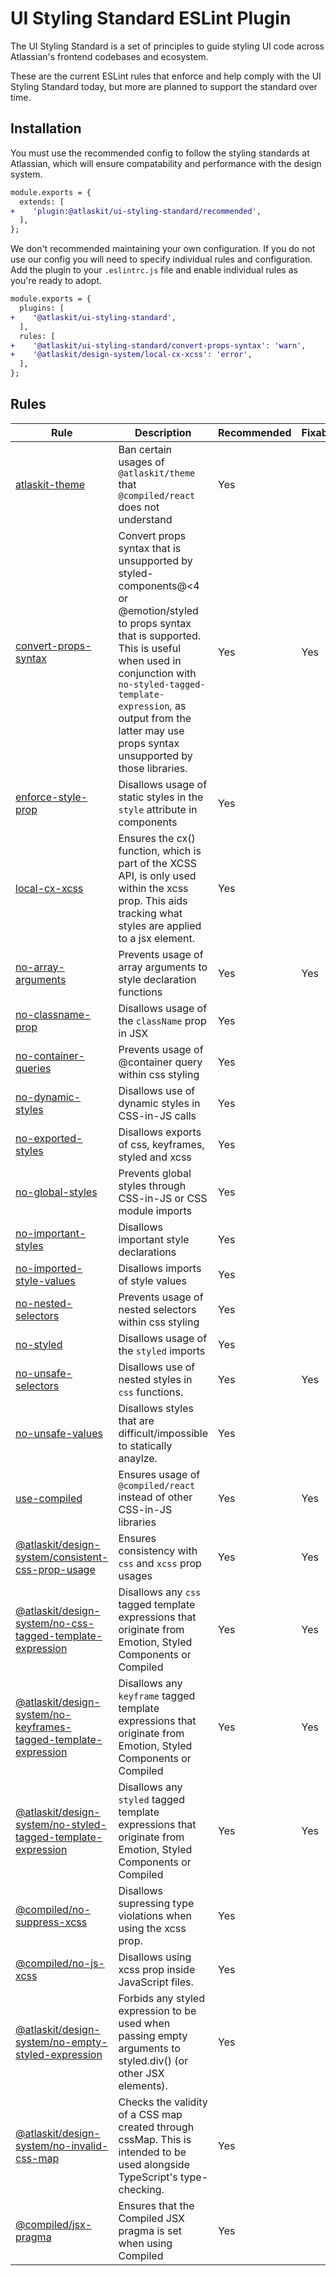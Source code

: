 # UI Styling Standard ESLint Plugin

The UI Styling Standard is a set of principles to guide styling UI code across Atlassian's frontend
codebases and ecosystem.

These are the current ESLint rules that enforce and help comply with the UI Styling Standard today,
but more are planned to support the standard over time.

## Installation

You must use the recommended config to follow the styling standards at Atlassian, which will ensure
compatability and performance with the design system.

```diff
module.exports = {
  extends: [
+    'plugin:@atlaskit/ui-styling-standard/recommended',
  ],
};
```

We don't recommended maintaining your own configuration. If you do not use our config you will need
to specify individual rules and configuration. Add the plugin to your `.eslintrc.js` file and enable
individual rules as you're ready to adopt.

```diff
module.exports = {
  plugins: [
+    '@atlaskit/ui-styling-standard',
  ],
  rules: [
+    '@atlaskit/ui-styling-standard/convert-props-syntax': 'warn',
+    '@atlaskit/design-system/local-cx-xcss': 'error',
  ],
};
```

## Rules

<!-- START_RULE_TABLE_CODEGEN -->
<!-- @codegenCommand yarn workspace @atlaskit/eslint-plugin-ui-styling-standard codegen -->

| Rule                                                                                                                                                                                              | Description                                                                                                                                                                                                                                                                                | Recommended | Fixable | Suggestions |
| ------------------------------------------------------------------------------------------------------------------------------------------------------------------------------------------------- | ------------------------------------------------------------------------------------------------------------------------------------------------------------------------------------------------------------------------------------------------------------------------------------------ | ----------- | ------- | ----------- |
| <a href="./src/rules/atlaskit-theme/README.md">atlaskit-theme</a>                                                                                                                                 | Ban certain usages of `@atlaskit/theme` that `@compiled/react` does not understand                                                                                                                                                                                                         | Yes         |         |             |
| <a href="./src/rules/convert-props-syntax/README.md">convert-props-syntax</a>                                                                                                                     | Convert props syntax that is unsupported by styled-components@<4 or @emotion/styled to props syntax that is supported. This is useful when used in conjunction with `no-styled-tagged-template-expression`, as output from the latter may use props syntax unsupported by those libraries. | Yes         | Yes     |             |
| <a href="./src/rules/enforce-style-prop/README.md">enforce-style-prop</a>                                                                                                                         | Disallows usage of static styles in the `style` attribute in components                                                                                                                                                                                                                    | Yes         |         |             |
| <a href="./src/rules/local-cx-xcss/README.md">local-cx-xcss</a>                                                                                                                                   | Ensures the cx() function, which is part of the XCSS API, is only used within the xcss prop. This aids tracking what styles are applied to a jsx element.                                                                                                                                  | Yes         |         |             |
| <a href="./src/rules/no-array-arguments/README.md">no-array-arguments</a>                                                                                                                         | Prevents usage of array arguments to style declaration functions                                                                                                                                                                                                                           | Yes         | Yes     |             |
| <a href="./src/rules/no-classname-prop/README.md">no-classname-prop</a>                                                                                                                           | Disallows usage of the `className` prop in JSX                                                                                                                                                                                                                                             | Yes         |         |             |
| <a href="./src/rules/no-container-queries/README.md">no-container-queries</a>                                                                                                                     | Prevents usage of @container query within css styling                                                                                                                                                                                                                                      | Yes         |         |             |
| <a href="./src/rules/no-dynamic-styles/README.md">no-dynamic-styles</a>                                                                                                                           | Disallows use of dynamic styles in CSS-in-JS calls                                                                                                                                                                                                                                         | Yes         |         |             |
| <a href="./src/rules/no-exported-styles/README.md">no-exported-styles</a>                                                                                                                         | Disallows exports of css, keyframes, styled and xcss                                                                                                                                                                                                                                       | Yes         |         |             |
| <a href="./src/rules/no-global-styles/README.md">no-global-styles</a>                                                                                                                             | Prevents global styles through CSS-in-JS or CSS module imports                                                                                                                                                                                                                             | Yes         |         |             |
| <a href="./src/rules/no-important-styles/README.md">no-important-styles</a>                                                                                                                       | Disallows important style declarations                                                                                                                                                                                                                                                     | Yes         |         |             |
| <a href="./src/rules/no-imported-style-values/README.md">no-imported-style-values</a>                                                                                                             | Disallows imports of style values                                                                                                                                                                                                                                                          | Yes         |         |             |
| <a href="./src/rules/no-nested-selectors/README.md">no-nested-selectors</a>                                                                                                                       | Prevents usage of nested selectors within css styling                                                                                                                                                                                                                                      | Yes         |         |             |
| <a href="./src/rules/no-styled/README.md">no-styled</a>                                                                                                                                           | Disallows usage of the `styled` imports                                                                                                                                                                                                                                                    | Yes         |         |             |
| <a href="./src/rules/no-unsafe-selectors/README.md">no-unsafe-selectors</a>                                                                                                                       | Disallows use of nested styles in `css` functions.                                                                                                                                                                                                                                         | Yes         | Yes     | Yes         |
| <a href="./src/rules/no-unsafe-values/README.md">no-unsafe-values</a>                                                                                                                             | Disallows styles that are difficult/impossible to statically anaylze.                                                                                                                                                                                                                      | Yes         |         |             |
| <a href="./src/rules/use-compiled/README.md">use-compiled</a>                                                                                                                                     | Ensures usage of `@compiled/react` instead of other CSS-in-JS libraries                                                                                                                                                                                                                    | Yes         | Yes     |             |
| <a href="https://atlassian.design/components/eslint-plugin-ui-styling-standard/consistent-css-prop-usage/usage">@atlaskit/design-system/consistent-css-prop-usage</a>                             | Ensures consistency with `css` and `xcss` prop usages                                                                                                                                                                                                                                      | Yes         | Yes     |             |
| <a href="https://atlassian.design/components/eslint-plugin-ui-styling-standard/no-css-tagged-template-expression/usage">@atlaskit/design-system/no-css-tagged-template-expression</a>             | Disallows any `css` tagged template expressions that originate from Emotion, Styled Components or Compiled                                                                                                                                                                                 | Yes         | Yes     |             |
| <a href="https://atlassian.design/components/eslint-plugin-ui-styling-standard/no-keyframes-tagged-template-expression/usage">@atlaskit/design-system/no-keyframes-tagged-template-expression</a> | Disallows any `keyframe` tagged template expressions that originate from Emotion, Styled Components or Compiled                                                                                                                                                                            | Yes         | Yes     |             |
| <a href="https://atlassian.design/components/eslint-plugin-ui-styling-standard/no-styled-tagged-template-expression/usage">@atlaskit/design-system/no-styled-tagged-template-expression</a>       | Disallows any `styled` tagged template expressions that originate from Emotion, Styled Components or Compiled                                                                                                                                                                              | Yes         | Yes     |             |
| <a href="https://atlassian.design/components/eslint-plugin-ui-styling-standard/no-suppress-xcss/usage">@compiled/no-suppress-xcss</a>                                                             | Disallows supressing type violations when using the xcss prop.                                                                                                                                                                                                                             | Yes         |         |             |
| <a href="https://atlassian.design/components/eslint-plugin-ui-styling-standard/no-js-xcss/usage">@compiled/no-js-xcss</a>                                                                         | Disallows using xcss prop inside JavaScript files.                                                                                                                                                                                                                                         | Yes         |         |             |
| <a href="https://atlassian.design/components/eslint-plugin-ui-styling-standard/no-empty-styled-expression/usage">@atlaskit/design-system/no-empty-styled-expression</a>                           | Forbids any styled expression to be used when passing empty arguments to styled.div() (or other JSX elements).                                                                                                                                                                             | Yes         |         |             |
| <a href="https://atlassian.design/components/eslint-plugin-ui-styling-standard/no-invalid-css-map/usage">@atlaskit/design-system/no-invalid-css-map</a>                                           | Checks the validity of a CSS map created through cssMap. This is intended to be used alongside TypeScript's type-checking.                                                                                                                                                                 | Yes         |         |             |
| <a href="https://atlassian.design/components/eslint-plugin-ui-styling-standard/jsx-pragma/usage">@compiled/jsx-pragma</a>                                                                         | Ensures that the Compiled JSX pragma is set when using Compiled                                                                                                                                                                                                                            | Yes         |         |             |

<!-- END_RULE_TABLE_CODEGEN -->
